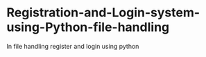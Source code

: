 # Registration-and-Login-system-using-Python-file-handling
In file handling register and login using python
